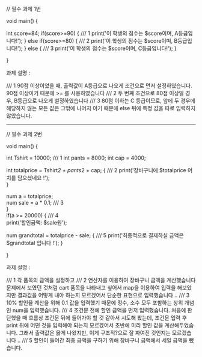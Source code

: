 

// 필수 과제 1번

void main() {

  int score=84;
  if(score>=90) {                                /// 1
    print('이 학생의 점수는 $score이며, A등급입니다!');
  } else if(score>=80) {                         /// 2
    print('이 학생의 점수는 $score이며, B등급입니다!');
  } else {                                       /// 3
    print('이 학생의 점수는 $score이며, C등급입니다!');
  }

}


과제 설명 :

/// 1 90점 이상이었을 때, 출력값이 A등급으로 나오게 조건으로 먼저 설정하였습니다. 90점 이상이기 때문에 >= 를 사용하였습니다
/// 2 두 번째 조건으로 80점 이상일 경우, B등급으로 나오게 설정하였습니다
/// 3 80점 이하는 C 등급이므로, 앞에 두 경우에 해당하지 않는 모든 값은 그밖에 나머지 이기 때문에 else 뒤에 특정 값을 따로 입력하지 않았습니다.




--------------------------------------------------------------------------------------------------------------------




// 필수 과제 2번

void main() {
 
int Tshirt = 10000;                                    /// 1
int pants = 8000;
int cap = 4000;
  
int totalprice = Tshirt*2 + pants*2 + cap; {           /// 2
  print('장바구니에 $totalprice 어치를 담으셨네요 !');        
}
                                                       
num a = totalprice;                                      
num sale = a * 0.1;                                    /// 3    
  }                                                    
  if(a >= 20000) {                                     /// 4  
    print('할인금액: $sale원');                               
                                                       
num grandtotal = totalprice - sale; {                  /// 5
  print('최종적으로 결제하실 금액은 $grandtotal 입니다 !');
 }
  
}

과제 설명 :

/// 1 각 품목의 금액을 설정하고
/// 2 연산자를 이용하여 장바구니 금액을 계산했습니다 문제에서 보였던 것처럼 cart 품목을 나타내고 싶어서 map을 이용하여 입력을 해보았지만 결과값을 어떻게 내야 하는지 모르겠어서
      단순한 표현으로 입력했습니다 ..
/// 3 10% 할인율 계산을 위해 0.1 값을 입력했기 때문에 정수, 소수 모두 포함하는 상위 개념인 num을 입력했습니다.
/// 4 조건문 전에 할인 금액을 먼저 입력했습니다. 처음에 판단했을 때 흐름상 조건문 뒤에 들어가야 할 것 같아서 시도해 봤는데,
      조건문 입력 후 print 뒤에 어떤 것을 입력해야 되는지 모르겠어서 초반에 미리 할인 값을 계산해두었습니다.
      그래서 출력값은 옳게 나왔지만, 이게 구조적?으로 잘 짜여진 것인지는 모르겠습니다 ..
/// 5 할인이 들어간 최종 금액을 구하기 위해 장바구니 금액에서 세일 금액을 뺐습니다.
